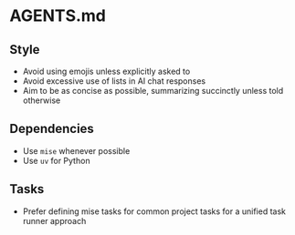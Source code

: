 # AGENTS.md

## Style
- Avoid using emojis unless explicitly asked to
- Avoid excessive use of lists in AI chat responses
- Aim to be as concise as possible, summarizing succinctly unless told otherwise

## Dependencies
- Use `mise` whenever possible
- Use `uv` for Python

## Tasks
- Prefer defining mise tasks for common project tasks for a unified task runner approach
